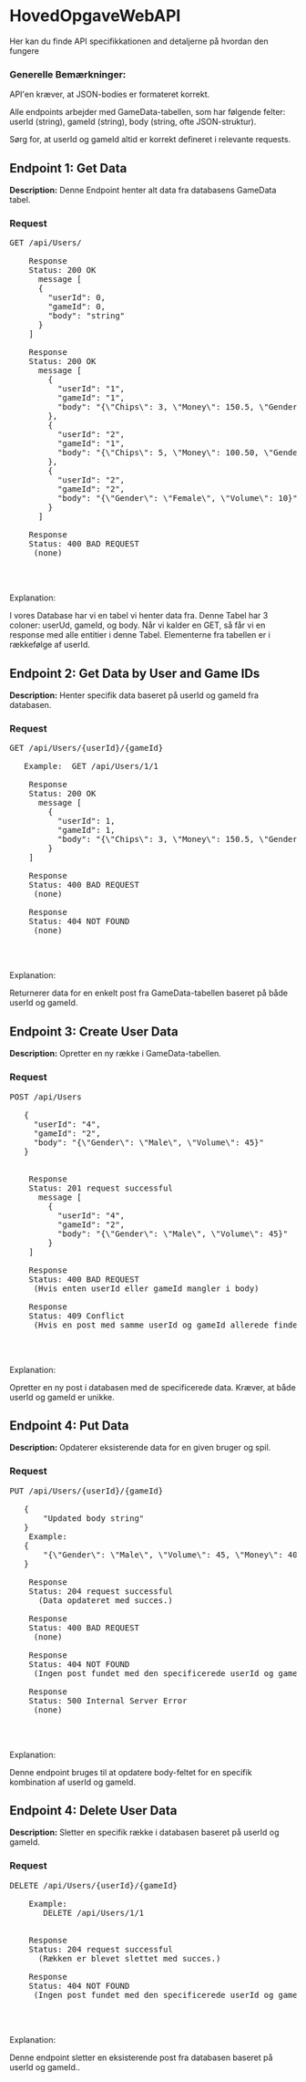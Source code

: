 # HovedOpgaveWebAPI
 
<p>Her kan du finde API specifikkationen and detaljerne på hvordan den fungere</p>

<h3>Generelle Bemærkninger:</h3>
<p>API'en kræver, at JSON-bodies er formateret korrekt.</p>
<p>Alle endpoints arbejder med GameData-tabellen, som har følgende felter: 
userId (string), 
gameId (string), 
body (string, ofte JSON-struktur).</p>
Sørg for, at userId og gameId altid er korrekt defineret i relevante requests.

<div class="section">
    <h2>Endpoint 1: Get Data</h2>
    <p><strong>Description:</strong> Denne Endpoint henter alt data fra databasens GameData tabel.</p>


   <h3>Request</h3>
    
   <pre>
GET /api/Users/
    
    Response
    Status: 200 OK
      message [
      {
        "userId": 0,
        "gameId": 0,
        "body": "string"
      }
    ]

    Response
    Status: 200 OK
      message [
        {
          "userId": "1",
          "gameId": "1",
          "body": "{\"Chips\": 3, \"Money\": 150.5, \"Gender\": \"Male\", \"Volume\": 50, \"RewardNames\": [\"Reward1\", \"Reward2\"]}"
        },
        {
          "userId": "2",
          "gameId": "1",
          "body": "{\"Chips\": 5, \"Money\": 100.50, \"Gender\": \"Female\", \"Volume\": 10, \"RewardNames\": [\"Reward1\", \"Reward2\"]}"
        },
        {
          "userId": "2",
          "gameId": "2",
          "body": "{\"Gender\": \"Female\", \"Volume\": 10}"
        }
      ]
    
    Response
    Status: 400 BAD REQUEST
     (none)
    
    
    </pre>

   Explanation:

   I vores Database har vi en tabel vi henter data fra. Denne Tabel har 3 coloner: userUd, gameId, og body.
Når vi kalder en GET, så får vi en response med alle entitier i denne Tabel. Elementerne fra tabellen er i rækkefølge af userId. </div>

<div class="section">
    <h2>Endpoint 2: Get Data by User and Game IDs</h2>
    <p><strong>Description:</strong> Henter specifik data baseret på userId og gameId fra databasen.</p>


   <h3>Request</h3>
    
   <pre>
GET /api/Users/{userId}/{gameId}
   
   Example:  GET /api/Users/1/1

    Response
    Status: 200 OK
      message [
        {
          "userId": 1,
          "gameId": 1,
          "body": "{\"Chips\": 3, \"Money\": 150.5, \"Gender\": \"Male\", \"Volume\": 50, \"RewardNames\": [\"Reward1\", \"Reward2\"]}"
        }
    ]
    
    Response
    Status: 400 BAD REQUEST
     (none)

    Response
    Status: 404 NOT FOUND
     (none)
    
    
    </pre>

   Explanation:

   Returnerer data for en enkelt post fra GameData-tabellen baseret på både userId og gameId.</div>

<div class="section">
    <h2>Endpoint 3: Create User Data</h2>
    <p><strong>Description:</strong> Opretter en ny række i GameData-tabellen.</p>


   <h3>Request</h3>
    
   <pre>
POST /api/Users
   
   {
     "userId": "4",
     "gameId": "2",
     "body": "{\"Gender\": \"Male\", \"Volume\": 45}"
   }
    

    Response
    Status: 201 request successful
      message [
        {
          "userId": "4",
          "gameId": "2",
          "body": "{\"Gender\": \"Male\", \"Volume\": 45}"
        }
    ]
    
    Response
    Status: 400 BAD REQUEST
     (Hvis enten userId eller gameId mangler i body)

    Response
    Status: 409 Conflict
     (Hvis en post med samme userId og gameId allerede findes.)
    
    
    </pre>

   Explanation:

Opretter en ny post i databasen med de specificerede data. Kræver, at både userId og gameId er unikke.</div>

<div class="section">
    <h2>Endpoint 4: Put Data</h2>
    <p><strong>Description:</strong> Opdaterer eksisterende data for en given bruger og spil.</p>


   <h3>Request</h3>
    
   <pre>
PUT /api/Users/{userId}/{gameId}
   
   {
       "Updated body string"
   }
    Example:
   {
       "{\"Gender\": \"Male\", \"Volume\": 45, \"Money\": 40, \"Chips\": 500, \"RewardNames\": [\"RewardA\", \"RewardB\"]}"
   }

    Response
    Status: 204 request successful
      (Data opdateret med succes.)
    
    Response
    Status: 400 BAD REQUEST
     (none)

    Response
    Status: 404 NOT FOUND
     (Ingen post fundet med den specificerede userId og gameId.)

    Response
    Status: 500 Internal Server Error
     (none)
    
    
    </pre>

   Explanation:

Denne endpoint bruges til at opdatere body-feltet for en specifik kombination af userId og gameId.</div>


<div class="section">
    <h2>Endpoint 4: Delete User Data</h2>
    <p><strong>Description:</strong> Sletter en specifik række i databasen baseret på userId og gameId.</p>


   <h3>Request</h3>
    
   <pre>
DELETE /api/Users/{userId}/{gameId}
   
    Example:
       DELETE /api/Users/1/1
   

    Response
    Status: 204 request successful
      (Rækken er blevet slettet med succes.)

    Response
    Status: 404 NOT FOUND
     (Ingen post fundet med den specificerede userId og gameId.)
    
    
    </pre>

   Explanation:

Denne endpoint sletter en eksisterende post fra databasen baseret på userId og gameId..</div>


    
